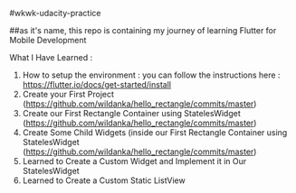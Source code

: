 #wkwk-udacity-practice

##as it's name, this repo is containing my journey of learning Flutter for Mobile Development

What I Have Learned :
1. How to setup the environment : you can follow the instructions here : https://flutter.io/docs/get-started/install
2. Create your First Project (https://github.com/wildanka/hello_rectangle/commits/master)
3. Create our First Rectangle Container using StatelesWidget (https://github.com/wildanka/hello_rectangle/commits/master)
4. Create Some Child Widgets  (inside our First Rectangle Container using StatelesWidget (https://github.com/wildanka/hello_rectangle/commits/master)
5. Learned to Create a Custom Widget and Implement it in Our StatelesWidget
6. Learned to Create a Custom Static ListView